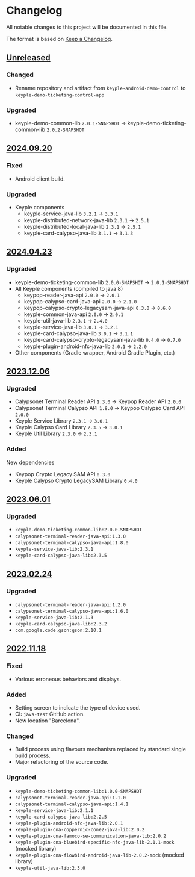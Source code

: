 # Changelog
All notable changes to this project will be documented in this file.

The format is based on [Keep a Changelog](https://keepachangelog.com/en/1.0.0/).

## [Unreleased]
### Changed
- Rename repository and artifact from `keyple-android-demo-control` to `keyple-demo-ticketing-control-app`
### Upgraded
- keyple-demo-common-lib `2.0.1-SNAPSHOT` -> keyple-demo-ticketing-common-lib `2.0.2-SNAPSHOT`

## [2024.09.20]
### Fixed
- Android client build.
### Upgraded
- Keyple components
  - keyple-service-java-lib `3.2.1` -> `3.3.1`
  - keyple-distributed-network-java-lib `2.3.1` -> `2.5.1`
  - keyple-distributed-local-java-lib `2.3.1` -> `2.5.1`
  - keyple-card-calypso-java-lib `3.1.1` -> `3.1.3`

## [2024.04.23]
### Upgraded
- keyple-demo-ticketing-common-lib `2.0.0-SNAPSHOT` -> `2.0.1-SNAPSHOT`
- All Keyple components (compiled to java 8)
  - keypop-reader-java-api `2.0.0` -> `2.0.1`
  - keypop-calypso-card-java-api `2.0.0` -> `2.1.0`
  - keypop-calypso-crypto-legacysam-java-api `0.3.0` -> `0.6.0`
  - keyple-common-java-api `2.0.0` -> `2.0.1`
  - keyple-util-java-lib `2.3.1` -> `2.4.0`
  - keyple-service-java-lib `3.0.1` -> `3.2.1`
  - keyple-card-calypso-java-lib `3.0.1` -> `3.1.1`
  - keyple-card-calypso-crypto-legacysam-java-lib `0.4.0` -> `0.7.0`
  - keyple-plugin-android-nfc-java-lib `2.0.1` -> `2.2.0`
- Other components (Gradle wrapper, Android Gradle Plugin, etc.)

## [2023.12.06]
### Upgraded
- Calypsonet Terminal Reader API `1.3.0` -> Keypop Reader API `2.0.0`
- Calypsonet Terminal Calypso API `1.8.0` -> Keypop Calypso Card API `2.0.0`
- Keyple Service Library `2.3.1` -> `3.0.1`
- Keyple Calypso Card Library `2.3.5` -> `3.0.1`
- Keyple Util Library `2.3.0` -> `2.3.1`

### Added
New dependencies
- Keypop Crypto Legacy SAM API `0.3.0`
- Keyple Calypso Crypto LegacySAM Library `0.4.0`

## [2023.06.01]
### Upgraded
- `keyple-demo-ticketing-common-lib:2.0.0-SNAPSHOT`
- `calypsonet-terminal-reader-java-api:1.3.0`
- `calypsonet-terminal-calypso-java-api:1.8.0`
- `keyple-service-java-lib:2.3.1`
- `keyple-card-calypso-java-lib:2.3.5`

## [2023.02.24]
### Upgraded
- `calypsonet-terminal-reader-java-api:1.2.0`
- `calypsonet-terminal-calypso-java-api:1.6.0`
- `keyple-service-java-lib:2.1.3`
- `keyple-card-calypso-java-lib:2.3.2`
- `com.google.code.gson:gson:2.10.1`

## [2022.11.18]
### Fixed
- Various erroneous behaviors and displays.
### Added
- Setting screen to indicate the type of device used.
- CI: `java-test` GitHub action.
- New location "Barcelona".
### Changed
- Build process using flavours mechanism replaced by standard single build process.
- Major refactoring of the source code.
### Upgraded
- `keyple-demo-ticketing-common-lib:1.0.0-SNAPSHOT`
- `calypsonet-terminal-reader-java-api:1.1.0`
- `calypsonet-terminal-calypso-java-api:1.4.1`
- `keyple-service-java-lib:2.1.1`
- `keyple-card-calypso-java-lib:2.2.5`
- `keyple-plugin-android-nfc-java-lib:2.0.1`
- `keyple-plugin-cna-coppernic-cone2-java-lib:2.0.2`
- `keyple-plugin-cna-famoco-se-communication-java-lib:2.0.2`
- `keyple-plugin-cna-bluebird-specific-nfc-java-lib-2.1.1-mock` (mocked library)
- `keyple-plugin-cna-flowbird-android-java-lib-2.0.2-mock` (mocked library)
- `keyple-util-java-lib:2.3.0`

[Unreleased]: https://github.com/calypsonet/keyple-demo-ticketing-control-app/compare/2024.09.20...HEAD
[2024.09.20]: https://github.com/calypsonet/keyple-demo-ticketing-control-app/compare/2024.04.23...2024.09.20
[2024.04.23]: https://github.com/calypsonet/keyple-demo-ticketing-control-app/compare/2023.12.06...2024.04.23
[2023.12.06]: https://github.com/calypsonet/keyple-demo-ticketing-control-app/compare/2023.06.01...2023.12.06
[2023.06.01]: https://github.com/calypsonet/keyple-demo-ticketing-control-app/compare/2023.02.24...2023.06.01
[2023.02.24]: https://github.com/calypsonet/keyple-demo-ticketing-control-app/compare/2022.11.18...2023.02.24
[2022.11.18]: https://github.com/calypsonet/keyple-demo-ticketing-control-app/compare/v2021.11...2022.11.18